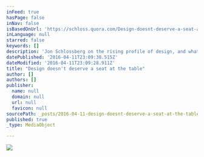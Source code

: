 ```yaml
---
inFeed: true
hasPage: false
inNav: false
isBasedOnUrl: 'https://schloss.quora.com/Design-doesnt-deserve-a-seat-at-the-table'
inLanguage: null
starred: false
keywords: []
description: 'Jon Schlossberg on the rising profile of design, and what it really means to have a "seat at the table" in the startup world.'
datePublished: '2016-04-11T23:09:38.515Z'
dateModified: '2016-04-11T23:09:28.911Z'
title: "Design doesn't deserve a seat at the table"
author: []
authors: []
publisher:
  name: null
  domain: null
  url: null
  favicon: null
sourcePath: _posts/2016-04-11-design-doesnt-deserve-a-seat-at-the-table.md
published: true
_type: MediaObject

---
```

![](https://the-grid-user-content.s3-us-west-2.amazonaws.com/3ff68fe3-3447-4cca-bff7-ec83417f1338.jpg)